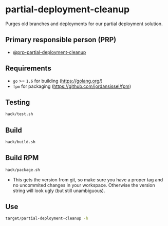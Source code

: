 # partial-deployment-cleanup

Purges old branches and deployments for our partial deployment solution.

## Primary responsible person (PRP)

* [@prp-partial-deployment-cleanup](https://github.com/orgs/rebuy-de/teams/prp-partial-deployment-cleanup)

## Requirements

* `go` >= `1.6` for building (https://golang.org/)
* `fpm` for packaging (https://github.com/jordansissel/fpm)

## Testing

```bash
hack/test.sh
```

## Build

```bash
hack/build.sh
```

## Build RPM

```bash
hack/package.sh
```

* This gets the version from git, so make sure you have a proper tag and no 
  uncommited changes in your workspace. Otherwise the version string will look
  ugly (but still unambiguous).

## Use

```bash
target/partial-deployment-cleanup -h
```
